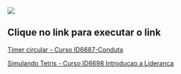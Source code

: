 [![](http://www.prismafs.com.br/wp-content/themes/prisma/img/logo.png)](http://prismafs.com.br/)



## Clique no link para executar o link


 [Timer circular - Curso ID6687-Conduta](http://gameudi.com/prismafs/CursoID6687-Conduta-Bussola/)

 [ Simulando Tetris - Curso ID6698 Introducao a Lideranca](http://gameudi.com/prismafs/CursoID6698-Introducao-a-Lideranca-Tetris/)

